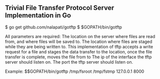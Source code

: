 Trivial File Transfer Protocol Server Implementation in Go
----------------------------------------------------------

$ go get github.com/nalapati/gotftp
$ $GOPATH/bin/gotftp <filesystem root> <filesystem tmp> <interface ip4> <port>

All parameters are required:
<filesystem root> The location on the server where files are read from, and where
                  files will be saved to.
<filesystem tmp>  The location where files are staged while they are being written
                  to. This implementation of tftp accepts a write request for a
                  file and stages the data transfer to the <filesystem tmp>
                  location, once the file transfer is complete, moves the file
                  from <filesystem tmp> to <filesystem root>
<interface ip4>   The ip of the interface the tftp server should listen on.
<port>            The port the tftp server should listen on.

Example:
$$GOPATH/bin/gotftp /tmp/fsroot /tmp/fstmp 127.0.0.1 8000



